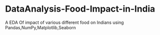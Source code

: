 # DataAnalysis-Food-Impact-in-India
A EDA Of impact of various different food on Indians using Pandas,NumPy,Matplotlib,Seaborn
